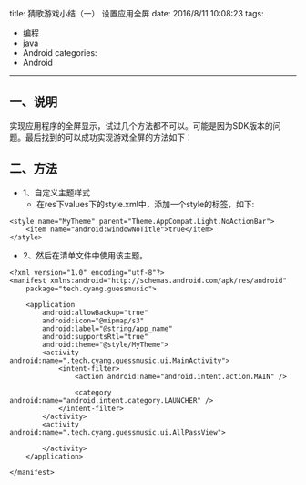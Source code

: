 title: 猜歌游戏小结（一） 设置应用全屏
date: 2016/8/11 10:08:23
tags:
- 编程
- java
- Android
categories:
- Android
---

## 一、说明

实现应用程序的全屏显示，试过几个方法都不可以。可能是因为SDK版本的问题。最后找到的可以成功实现游戏全屏的方法如下：

<!-- more -->

## 二、方法
- 1、自定义主题样式
  - 在res下values下的style.xml中，添加一个style的标签，如下:
```
<style name="MyTheme" parent="Theme.AppCompat.Light.NoActionBar">
    <item name="android:windowNoTitle">true</item>
</style>
```
- 2、然后在清单文件中使用该主题。
```
<?xml version="1.0" encoding="utf-8"?>
<manifest xmlns:android="http://schemas.android.com/apk/res/android"
    package="tech.cyang.guessmusic">

    <application
        android:allowBackup="true"
        android:icon="@mipmap/s3"
        android:label="@string/app_name"
        android:supportsRtl="true"
        android:theme="@style/MyTheme">
        <activity android:name=".tech.cyang.guessmusic.ui.MainActivity">
            <intent-filter>
                <action android:name="android.intent.action.MAIN" />

                <category android:name="android.intent.category.LAUNCHER" />
            </intent-filter>
        </activity>
        <activity android:name=".tech.cyang.guessmusic.ui.AllPassView">

        </activity>
    </application>

</manifest>
```
